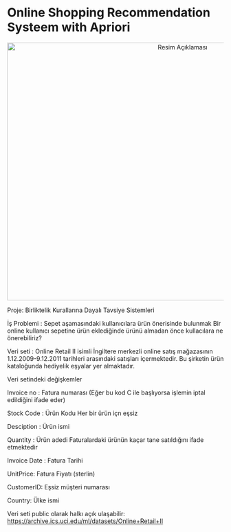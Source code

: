 # Online Shopping Recommendation Systeem with Apriori
<p align="center">
  <img src="https://i.pinimg.com/564x/8d/ed/aa/8dedaaac770c7a4a7ba1a614267695ac.jpg" alt="Resim Açıklaması" width="800" height="600" />
</p>





Proje: Birliktelik Kurallarına Dayalı Tavsiye Sistemleri 

İş Problemi : Sepet aşamasındaki kullanıcılara ürün önerisinde bulunmak
Bir online kullanıcı sepetine ürün eklediğinde ürünü almadan önce kullacılara ne önerebiliriz?

Veri seti : Online Retail II isimli İngiltere merkezli online satış mağazasının 
1.12.2009-9.12.2011 tarihleri arasındaki satışları içermektedir.
Bu şirketin ürün kataloğunda hediyelik eşyalar yer almaktadır.

Veri setindeki değişkemler 

Invoice no : Fatura numarası
(Eğer bu kod C ile başlıyorsa işlemin iptal edildiğini ifade eder)

Stock Code : Ürün Kodu
Her bir ürün içn eşsiz

Desciption : Ürün ismi

Quantity : Ürün adedi 
Faturalardaki ürünün kaçar tane satıldığını ifade etmektedir

Invoice Date : Fatura Tarihi

UnitPrice: Fatura Fiyatı (sterlin)

CustomerID: Eşsiz müşteri numarası

Country: Ülke ismi

Veri seti public olarak halkı açık ulaşabilir:
https://archive.ics.uci.edu/ml/datasets/Online+Retail+II

